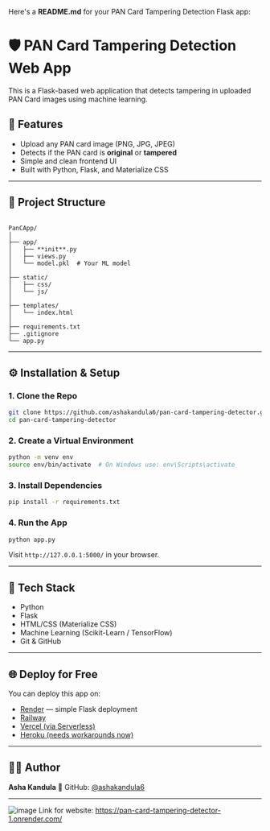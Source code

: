 Here's a **README.md** for your PAN Card Tampering Detection Flask app:

# 🛡️ PAN Card Tampering Detection Web App

This is a Flask-based web application that detects tampering in uploaded PAN Card images using machine learning.

## 🚀 Features

- Upload any PAN card image (PNG, JPG, JPEG)
- Detects if the PAN card is **original** or **tampered**
- Simple and clean frontend UI
- Built with Python, Flask, and Materialize CSS

---

## 📁 Project Structure

```

PanCApp/
│
├── app/
│   ├── **init**.py
│   ├── views.py
│   └── model.pkl  # Your ML model
│
├── static/
│   ├── css/
│   └── js/
│
├── templates/
│   └── index.html
│
├── requirements.txt
├── .gitignore
└── app.py

````

---

## ⚙️ Installation & Setup

### 1. Clone the Repo
```bash
git clone https://github.com/ashakandula6/pan-card-tampering-detector.git
cd pan-card-tampering-detector
````

### 2. Create a Virtual Environment

```bash
python -m venv env
source env/bin/activate  # On Windows use: env\Scripts\activate
```

### 3. Install Dependencies

```bash
pip install -r requirements.txt
```

### 4. Run the App

```bash
python app.py
```

Visit `http://127.0.0.1:5000/` in your browser.

---

## 🧠 Tech Stack

* Python 
* Flask 
* HTML/CSS (Materialize CSS)
* Machine Learning (Scikit-Learn / TensorFlow)
* Git & GitHub

---

## 🌐 Deploy for Free

You can deploy this app on:

* [Render](https://render.com/) — simple Flask deployment
* [Railway](https://railway.app/)
* [Vercel (via Serverless)](https://vercel.com/)
* [Heroku (needs workarounds now)](https://www.heroku.com/)

---

## 🙋‍♀️ Author

**Asha Kandula**
🔗 GitHub: [@ashakandula6](https://github.com/ashakandula6)

---

![image](https://github.com/user-attachments/assets/cb5374cb-f0a1-42d3-8c4c-5868a75d0321)
Link for website: https://pan-card-tampering-detector-1.onrender.com/
